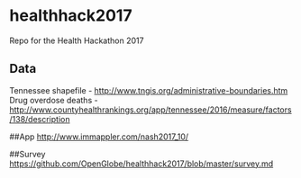# healthhack2017
Repo for the Health Hackathon 2017

## Data
Tennessee shapefile - http://www.tngis.org/administrative-boundaries.htm
Drug overdose deaths - http://www.countyhealthrankings.org/app/tennessee/2016/measure/factors/138/description

##App
http://www.immappler.com/nash2017_10/

##Survey
https://github.com/OpenGlobe/healthhack2017/blob/master/survey.md

